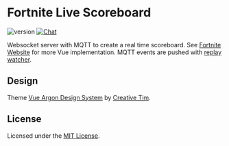 # Fortnite Live Scoreboard
![version](https://img.shields.io/badge/version-1.0.0-brightgreen.svg) 
[![Chat](https://img.shields.io/badge/chat-on%20discord-7289da.svg)](https://discord.gg/p5CMqJC)


Websocket server with MQTT to create a real time scoreboard. See [Fortnite Website](https://github.com/Shiqan/fortnite-replay-website) for more Vue implementation. 
MQTT events are pushed with [replay watcher](https://github.com/Shiqan/fortnite-replay-watcher).



## Design
Theme [Vue Argon Design System](https://www.creative-tim.com/product/argon-design-system) by [Creative Tim](https://www.creative-tim.com/presentation).


## License

Licensed under the [MIT License](LICENSE).
